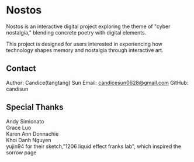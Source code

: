 # Nostos
Nostos is an interactive digital project exploring the theme of "cyber nostalgia," blending concrete poetry with digital elements.

This project is designed for users interested in experiencing how technology shapes memory and nostalgia through interactive art.

## Contact
Author: Candice(tangtang) Sun
Email: candicesun0628@gmail.com
GitHub: candisun

## Special Thanks
Andy Simionato  
Grace Luo  
Karen Ann Donnachie  
Khoi Danh Nguyen  
yujin94 for their sketch,"1206 liquid effect franks lab", which inspired the sorrow page
